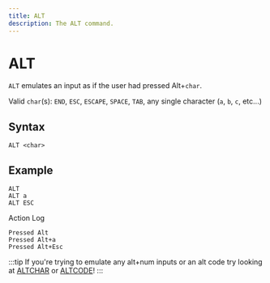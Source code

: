 ```yaml
---
title: ALT
description: The ALT command.
---
```


# ALT
`ALT` emulates an input as if the user had pressed Alt+`char`.

Valid `char`(s): `END`, `ESC`, `ESCAPE`, `SPACE`, `TAB`, any single character (`a`, `b`, `c`, etc...)

## Syntax
```
ALT <char>
```

## Example
```
ALT
ALT a
ALT ESC
```

Action Log
```
Pressed Alt
Pressed Alt+a
Pressed Alt+Esc
```

:::tip
If you're trying to emulate any alt+num inputs or an alt code try looking at [ALTCHAR](./altchar) or [ALTCODE](./altcode)!
:::